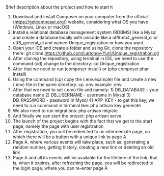Brief description about the project and how to start it

1. Download and install Composer on your computer from the official (https://getcomposer.org/) website, considering what OS you have (Windows, Linux or macOS)
2. Install a relational database management system (RDBMS) like a Mysql and create a database locally with unicode like a utf8mb4_general_ci or utf8_general_ci and named Unique_registration or how you want
3. Open your IDE and create a folder and using Git, clone the repository there: git clone https://github.com/Larionov-Yurii/Unique_registration.git
4. After cloning the repository, using terminal in IDE, we need to use the command (cd) change to the directory: cd Unique_registration
5. After that we need to run (composer install) or (php composer.phar install)
6. Using the command (cp) copy the (.env.example) file and create a new (.env) file in the same directory: cp .env.example .env
7. After that we need to set (.env) file and namely: 1) DB_DATABASE - your database name 2) DB_USERNAME - username in Mysql 3) DB_PASSWORD - password in Mysql 4) APP_KEY - to get this key, we need to run command in terminal like: php artisan key:generate
8. We also need to run migrations: php artisan migrate
9. And finally we can start the project: php artisan serve
10. The launch of the project begins with the fact that we get to the start page, namely the page with user registration
11. After registration, you will be redirected to an intermediate page, on which there will be a button with a unique link to page A
12. Page A, where various events will take place, such as: generating a random number, getting history, creating a new link or deleting an old link
13. Page A and all its events will be available for the lifetime of the link, that is, when it expires, after refreshing the page, you will be redirected to the login page, where you can re-enter page A
